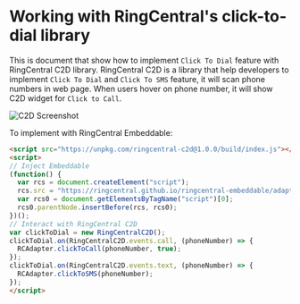 # Working with RingCentral's click-to-dial library

This is document that show how to implement `Click To Dial` feature with RingCentral C2D library. RingCentral C2D is a library that help developers to implement `Click To Dial` and `Click To SMS` feature, it will scan phone numbers in web page. When users hover on phone number, it will show C2D widget for `Click to Call`.

![C2D Screenshot](https://user-images.githubusercontent.com/7036536/51652788-d2627200-1fcb-11e9-8ba3-9e50baeaf8a6.png)

To implement with RingCentral Embeddable:

```html
<script src="https://unpkg.com/ringcentral-c2d@1.0.0/build/index.js"></script>
<script>
// Inject Embeddable
(function() {
  var rcs = document.createElement("script");
  rcs.src = "https://ringcentral.github.io/ringcentral-embeddable/adapter.js";
  var rcs0 = document.getElementsByTagName("script")[0];
  rcs0.parentNode.insertBefore(rcs, rcs0);
})();
// Interact with RingCentral C2D
var clickToDial = new RingCentralC2D();
clickToDial.on(RingCentralC2D.events.call, (phoneNumber) => {
  RCAdapter.clickToCall(phoneNumber, true);
});
clickToDial.on(RingCentralC2D.events.text, (phoneNumber) => {
  RCAdapter.clickToSMS(phoneNumber);
});
</script>
```
